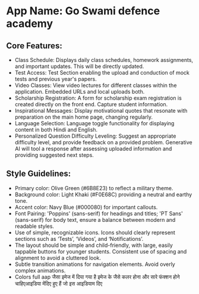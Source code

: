 # **App Name**: Go Swami defence academy

## Core Features:

- Class Schedule: Displays daily class schedules, homework assignments, and important updates. This will be directly updated.
- Test Access: Test Section enabling the upload and conduction of mock tests and previous year's papers.
- Video Classes: View video lectures for different classes within the application. Embedded URLs and local uploads both.
- Scholarship Registration: A form for scholarship exam registration is created directly on the front end. Capture student information.
- Inspirational Messages: Display motivational quotes that resonate with preparation on the main home page, changing regularly.
- Language Selection: Language toggle functionality for displaying content in both Hindi and English.
- Personalized Question Difficulty Leveling: Suggest an appropriate difficulty level, and provide feedback on a provided problem. Generative AI will tool a response after assessing uploaded information and providing suggested next steps.

## Style Guidelines:

- Primary color: Olive Green (#6B8E23) to reflect a military theme.
- Background color: Light Khaki (#F0E68C) providing a neutral and earthy tone.
- Accent color: Navy Blue (#000080) for important callouts.
- Font Pairing: 'Poppins' (sans-serif) for headings and titles; 'PT Sans' (sans-serif) for body text, ensure a balance between modern and readable styles.
- Use of simple, recognizable icons. Icons should clearly represent sections such as ‘Tests’, ‘Videos’, and ‘Notifications’.
- The layout should be simple and child-friendly, with large, easily tappable buttons for younger students. Consistent use of spacing and alignment to avoid a cluttered look.
- Subtle transition animations for navigation elements. Avoid overly complex animations.
- Colors full aap जैसा इमेज में दिया गया है इमेज के जैसे कलर होना और सारे फंक्शन होने चाहिएआइडिया मेंदिए हुए हैं जो इस आइडियाम दिए